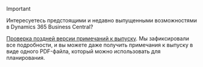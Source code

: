 > [!IMPORTANT]
>
> Интересуетесь предстоящими и недавно выпущенными возможностями в Dynamics 365 Business Central?
>
> [Проверка поздней версии примечаний к выпуску](/business-applications-release-notes/April19/dynamics365-business-central/). Мы зафиксировали все подробности, и вы можете даже получить примечания к выпуску в виде одного PDF-файла, который можно использовать для планирования.  
